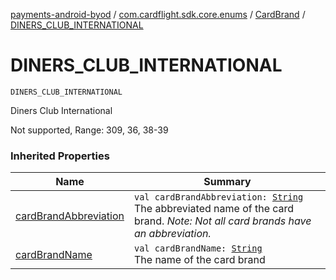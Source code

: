 [payments-android-byod](../../index.md) / [com.cardflight.sdk.core.enums](../index.md) / [CardBrand](index.md) / [DINERS_CLUB_INTERNATIONAL](./-d-i-n-e-r-s_-c-l-u-b_-i-n-t-e-r-n-a-t-i-o-n-a-l.md)

# DINERS_CLUB_INTERNATIONAL

`DINERS_CLUB_INTERNATIONAL`

Diners Club International

Not supported, Range: 309, 36, 38-39

### Inherited Properties

| Name | Summary |
|---|---|
| [cardBrandAbbreviation](card-brand-abbreviation.md) | `val cardBrandAbbreviation: `[`String`](https://kotlinlang.org/api/latest/jvm/stdlib/kotlin/-string/index.html)<br>The abbreviated name of the card brand. *Note: Not all card brands have an abbreviation.* |
| [cardBrandName](card-brand-name.md) | `val cardBrandName: `[`String`](https://kotlinlang.org/api/latest/jvm/stdlib/kotlin/-string/index.html)<br>The name of the card brand |
